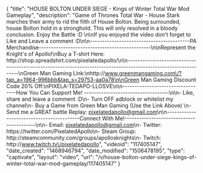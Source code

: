 {
    "title": "HOUSE BOLTON UNDER SIEGE - Kings of Winter Total War Mod Gameplay",
    "description": "Game of Thrones Total War - House Stark marches their army to rid the filth of House Bolton.  Being surrounded, house Bolton hold in a stronghold.  This will only resolved in a bloody conclusion.  Enjoy the Battle :D  \n\nIf you enjoyed the video don't forget to Like and Leave a comment :D\n\n-----------------------------------------PA Merchandise----------------------------------------------\n\nRepresent the Knight's of Apollo!\nBuy a T-shirt Here: http:\/\/shop.spreadshirt.com\/pixelatedapollo\/\n\n---------------------------------------------------------------------------------------------------------------\nGreen Man Gaming Link:\nhttp:\/\/www.greenmangaming.com\/?tap_a=1964-996bbb&tap_s=29753-aa0a78\n\nGreen Man Gaming Discount Code 20% Off:\nPIXELA-TEDAPO-LLOSVE\n\n----------------------------------How You Can Support Me! -----------------------------------\n\n- Like, share and leave a comment :D\n- Turn OFF adblock or whitelist my channel\n- Buy a Game from Green Man Gaming (Use the Link Above) \n- Send me a GREAT battle Replay: pixelatedapollo@gmail.com\n\n------------------------------------------Connect With Me!-----------------------------------------\n\n- Email: pixelatedapollo@gmail.com\n- Twitter: https:\/\/twitter.com\/PixelatedApollo\n- Steam Group:  http:\/\/steamcommunity.com\/groups\/apollosknights\n- Twitch: http:\/\/www.twitch.tv\/pixelatedapollo",
    "videoid": "117405147",
    "date_created": "1468946794",
    "date_modified": "1506478195",
    "type": "captivate",
    "layout": "video",
    "url": "\/v\/house-bolton-under-siege-kings-of-winter-total-war-mod-gameplay\/117405147"
}